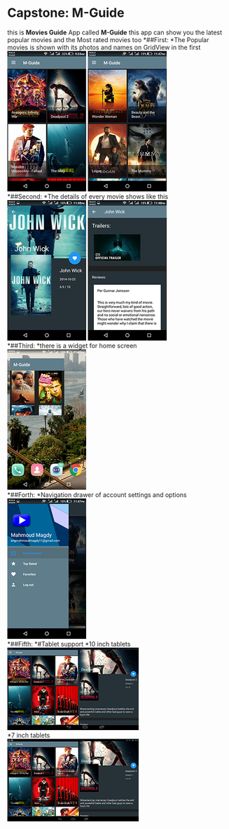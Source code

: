 # Capstone: M-Guide
this is __Movies Guide__ App called **M-Guide**
	this app can show you the latest popular movies and the Most rated movies too 
*##First:
	*The Popular movies is shown with its photos and names on GridView in the first 
	<br />
	![screenshot here](/screens/1.png)
	![screenshot here](/screens/11.png)
	<br />
*##Second:
	*The details of every movie shows like this
	<br />
	![screenshot here](/screens/3.png)
	![screenshot here](/screens/4.png)
	<br />
*##Third:
	*there is a widget for home screen
	<br />
	![screenshot here](/screens/5.png)
	<br />
*##Forth:
	*Navigation drawer of account settings and options 
	<br />
	![screenshot here](/screens/2.png)
	<br />
*##Fifth:
	*#Tablet support
	*10 inch tablets
	<br />
	![screenshot here](/screens/inch10_screen.png)
	<br />
	*7 inch tablets
	<br />
	![screenshot here](/screens/inch7.png)
	<br />
	<br />
	
	